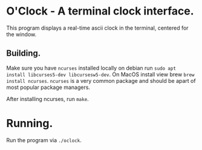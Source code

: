 # O'Clock - A terminal clock interface.
This program displays a real-time ascii clock in the terminal, centered for the window.

## Building.
Make sure you have `ncurses` installed locally on debian run `sudo apt install libcurses5-dev libcursesw5-dev`. On MacOS install view brew `brew install ncurses`. `ncurses` is a very common package and should be apart of most popular package managers.

After installing ncurses, run `make`.

# Running.
Run the program via `./oclock`.
